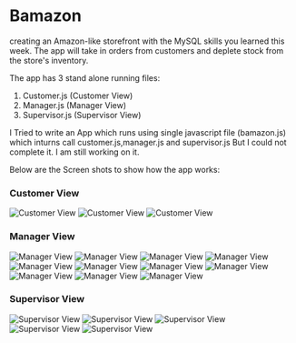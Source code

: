 # Bamazon
creating an Amazon-like storefront with the MySQL skills you learned this week. The app will take in orders from customers and deplete stock from the store's inventory.

The app has 3 stand alone running files:
1. Customer.js (Customer View)
2. Manager.js (Manager View)
3. Supervisor.js (Supervisor View)

I Tried to write an App which runs using single javascript file (bamazon.js) which inturns call customer.js,manager.js and supervisor.js
But I could not complete it. I am still working on it.

Below are the Screen shots to show how the app works:
<h3> Customer View </h3>

![Customer View](/Screenshots/Customer1.png?raw=true "Customer View")
![Customer View](/Screenshots/customer2.png?raw=true "Customer View")
![Customer View](/Screenshots/customer3.png?raw=true "Customer View")

<h3> Manager View </h3>

![Manager View](/Screenshots/manager1.png?raw=true "Manager View")
![Manager View](/Screenshots/manager2.png?raw=true "Manager View")
![Manager View](/Screenshots/manager3.png?raw=true "Manager View")
![Manager View](/Screenshots/manager4.png?raw=true "Manager View")
![Manager View](/Screenshots/manager5.png?raw=true "Manager View")
![Manager View](/Screenshots/manager6.png?raw=true "Manager View")
![Manager View](/Screenshots/manager6.png?raw=true "Manager View")
![Manager View](/Screenshots/manager7.png?raw=true "Manager View")
![Manager View](/Screenshots/manager8.png?raw=true "Manager View")
![Manager View](/Screenshots/manager9.png?raw=true "Manager View")
![Manager View](/Screenshots/manager10.png?raw=true "Manager View")

<h3> Supervisor View </h3>

![Supervisor View](/Screenshots/supervisor1.png?raw=true "Supervisor View")
![Supervisor View](/Screenshots/supervisor2.png?raw=true "Supervisor View")
![Supervisor View](/Screenshots/supervisor3.png?raw=true "Supervisor View")
![Supervisor View](/Screenshots/supervisor4.png?raw=true "Supervisor View")
![Supervisor View](/Screenshots/supervisor5.png?raw=true "Supervisor View")
